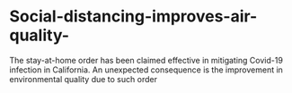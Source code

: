 # Social-distancing-improves-air-quality-
The stay-at-home order has been claimed effective in mitigating Covid-19 infection in California. An unexpected consequence is the improvement in environmental quality due to such order
